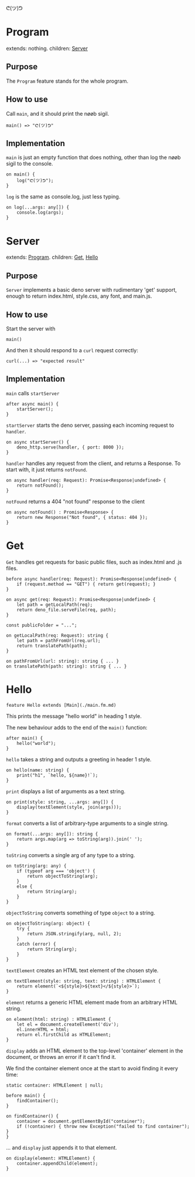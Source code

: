 ᕦ(ツ)ᕤ
# Program

extends: nothing. children: [Server](#Server)

## Purpose

The `Program` feature stands for the whole program.

## How to use

Call `main`, and it should print the nøøb sigil.

    main() => "ᕦ(ツ)ᕤ"

## Implementation

`main` is just an empty function that does nothing, other than log the nøøb sigil to the console.

    on main() { 
        log("ᕦ(ツ)ᕤ"); 
    }

`log` is the same as console.log, just less typing.

    on log(...args: any[]) { 
        console.log(args); 
    }

# Server
extends: [Program](#Program). children: [Get](#Get), [Hello](#Hello)

## Purpose

`Server` implements a basic deno server with rudimentary 'get' support, enough to return index.html, style.css, any font, and main.js.

## How to use

Start the server with

    main()

And then it should respond to a `curl` request correctly:

    curl(...) => "expected result"

## Implementation

`main` calls `startServer`

    after async main() {
        startServer();
    }

`startServer` starts the deno server, passing each incoming request to `handler`.

    on async startServer() {
        deno_http.serve(handler, { port: 8000 });
    }

`handler` handles any request from the client, and returns a Response. To start with, it just returns `notFound`.

    on async handler(req: Request): Promise<Response|undefined> {
        return notFound();
    }

`notFound` returns a 404 "not found" response to the client

    on async notFound() : Promise<Response> {
        return new Response("Not found", { status: 404 });
    }

# Get

`Get` handles get requests for basic public files, such as index.html and .js files.

    before async handler(req: Request): Promise<Response|undefined> {
        if (request.method == "GET") { return get(request); }
    }

    on async get(req: Request): Promise<Response|undefined> {
        let path = getLocalPath(req);
        return deno_file.serveFile(req, path);
    }

    const publicFolder = "...";

    on getLocalPath(req: Request): string {
        let path = pathFromUrl(req.url);
        return translatePath(path);
    }

    on pathFromUrl(url: string): string { ... }
    on translatePath(path: string): string { ... }

# Hello
    
    feature Hello extends [Main](./main.fm.md)

This prints the message "hello world" in heading 1 style. 

The new behaviour adds to the end of the `main()` function:

    after main() { 
        hello("world"); 
    }

`hello` takes a string and outputs a greeting in header 1 style.

    on hello(name: string) { 
        print("h1", `hello, ${name}!`); 
    }

`print` displays a list of arguments as a text string.

    on print(style: string, ...args: any[]) { 
        display(textElement(style, join(args))); 
    }

`format` converts a list of arbitrary-type arguments to a single string.

    on format(...args: any[]): string {
        return args.map(arg => toString(arg)).join(' '); 
    }

`toString` converts a single arg of any type to a string.

    on toString(arg: any) {
        if (typeof arg === 'object') { 
            return objectToString(arg); 
        }
        else { 
            return String(arg); 
        }
    }

`objectToString` converts something of type `object` to a string.

    on objectToString(arg: object) {
        try { 
            return JSON.stringify(arg, null, 2); 
        } 
        catch (error) { 
            return String(arg); 
        }
    }

`textElement` creates an HTML text element of the chosen style.

    on textElement(style: string, text: string) : HTMLElement {
        return element(`<${style}>${text}</${style}>`);
    }


`element` returns a generic HTML element made from an arbitrary HTML string.

    on element(html: string) : HTMLElement {
        let el = document.createElement('div');
        el.innerHTML = html;  
        return el.firstChild as HTMLElement;
    }

`display` adds an HTML element to the top-level 'container' element in the document, or throws an error if it can't find it.

We find the container element once at the start to avoid finding it every time:

    static container: HTMLElement | null;

    before main() {
        findContainer();
    }

    on findContainer() {
        container = document.getElementById("container");
        if (!container) { throw new Exception("failed to find container"); }
    }

... and `display` just appends it to that element.

    on display(element: HTMLElement) {
        container.appendChild(element);
    }